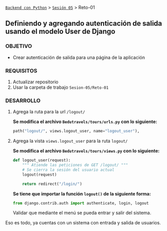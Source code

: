 [`Backend con Python`](../../Readme.md) > [`Sesión 05`](../Readme.md) > Reto-01
## Definiendo y agregando autenticación de salida usando el modelo User de Django

### OBJETIVO
- Crear autenticación de salida para una página de la aplicación

### REQUISITOS
1. Actualizar repositorio
1. Usar la carpeta de trabajo `Sesion-05/Reto-01`

### DESARROLLO
1. Agrega la ruta para la url `/logout/`

   __Se modifica el archivo `Bedutravels/tours/urls.py` con lo siguiente:__
   ```python
   path("logout/", views.logout_user, name="logout_user"),
   ```

1. Agrega la vista `views.logout_user` para la ruta `logout/`

   __Se modifica el archivo `Bedutravels/tours/views.py` con lo siguiente:__
   ```python
   def logout_user(request):
       """ Atiende las peticiones de GET /logout/ """
       # Se cierra la sesión del usuario actual
       logout(request)

       return redirect("/login/")
   ```

   __Se tiene que importar la función `logout()` de la siguiente forma:__
   ```python
   from django.contrib.auth import authenticate, login, logout
   ```
   Validar que mediante el menú se pueda entrar y salir del sistema.

Eso es todo, ya cuentas con un sistema con entrada y salida de usuarios.
